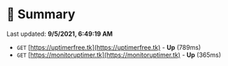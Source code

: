 # 📖 Summary
Last updated: **9/5/2021, 6:49:19 AM**

- `GET` [https://uptimerfree.tk](https://uptimerfree.tk) - **Up** (789ms)
- `GET` [https://monitoruptimer.tk](https://monitoruptimer.tk) - **Up** (365ms)
